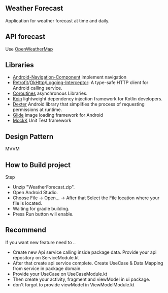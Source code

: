 Weather Forecast
--------------------------------------------------
Application for weather forecast at time and daily.

API forecast
--------------------------------------------------
Use [OpenWeatherMap] 

Libraries
--------------------------------------------------
- [Android-Navigation-Component] implement navigation
- [Retrofit]/[OkHttp]/[Logging-Interceptor]: A type-safe HTTP client for Android calling service.
- [Coroutines] asynchronous Libraries.
- [Koin] lightweight dependency injection framework for Kotlin developers.
- [Dexter] Android library that simplifies the process of requesting permissions at runtime.
- [Glide] image loading framework for Android
- [MockK] Unit Test framework

Design Pattern
--------------------------------------------------
MVVM

How to Build project
--------------------------------------------------
Step
- Unzip "WeatherForecast.zip".
- Open Android Studio.
- Choose File -> Open... -> After that Select the File location where your file is located.
- Waiting for gradle building.
- Press Run button will enable.


Recommend
--------------------------------------------------
If you want new feature need to .. 
 - Create new Api service calling inside package data. Provide your api repository on ServiceModule.kt
 - After that create api service complete. Create UseCase & Data Mapping from service in package domain. 
 - Provide your UseCase on UseCaseModule.kt
 - Then create your activity, fragment and viewModel in ui package.
 - don't forgot to provide viewModel in ViewModelModule.kt
 
[OpenWeatherMap]:https://openweathermap.org/
[Android-Navigation-Component]:https://developer.android.com/guide/navigation/navigation-getting-started/
[Retrofit]:https://github.com/square/retrofit
[Coroutines]:https://developer.android.com/kotlin/coroutines
[OkHttp]:https://github.com/square/okhttp
[Logging-Interceptor]:https://github.com/square/okhttp/tree/master/okhttp-logging-interceptor
[Koin]:https://github.com/InsertKoinIO/koin
[Dexter]:https://github.com/Karumi/Dexter
[Glide]:https://github.com/bumptech/glide
[MockK]:https://mockk.io/ANDROID.html
